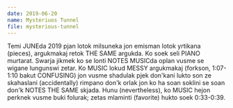 ```yaml
---
date: 2019-06-20
name: Mysteriuos Tunnel
file: mysterious-tunnel
---
```


Temi JUNEda 2019 pjan lotok milsuneka jon emisman lotok yrtikana (pieces), argukmakaj retok THE SAME argukda. Ko soek seli PIANO murtarat. Swarja jikmek ko se lonti NOTES MUSICda oplan vusme se wigane lungunswi zetar. Ko MUSIC lokud MESSY argukmakaj (forkson, 1:07-1:10 bakut CONFUSING) jon vusme shadulak pjek don'kani lukto son ze skahaslani (accidentally) rimpano don'k orlak jon ko ha soan soklini se soan don'k NOTES THE SAME skjada. Hunu (nevertheless), ko MUSIC hejon perknek vusme buki folurak; zetas mlaminti (favorite) hukto soek 0:33-0:39.